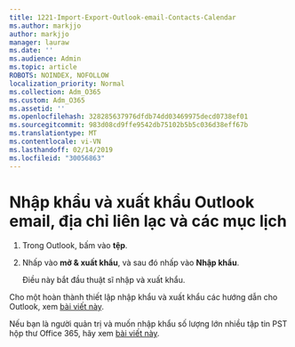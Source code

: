```yaml
---
title: 1221-Import-Export-Outlook-email-Contacts-Calendar
ms.author: markjjo
author: markjjo
manager: lauraw
ms.date: ''
ms.audience: Admin
ms.topic: article
ROBOTS: NOINDEX, NOFOLLOW
localization_priority: Normal
ms.collection: Adm_O365
ms.custom: Adm_O365
ms.assetid: ''
ms.openlocfilehash: 328285637976dfdb74dd03469975decd0738ef01
ms.sourcegitcommit: 983d08cd9ffe9542db75102b5b5c036d38eff67b
ms.translationtype: MT
ms.contentlocale: vi-VN
ms.lasthandoff: 02/14/2019
ms.locfileid: "30056863"
---
```

# <a name="import-and-export-outlook-email-contacts-and-calendar-items"></a>Nhập khẩu và xuất khẩu Outlook email, địa chỉ liên lạc và các mục lịch

1. Trong Outlook, bấm vào **tệp**.

2. Nhấp vào **mở & xuất khẩu**, và sau đó nhấp vào **Nhập khẩu**. 

    Điều này bắt đầu thuật sĩ nhập và xuất khẩu.

Cho một hoàn thành thiết lập nhập khẩu và xuất khẩu các hướng dẫn cho Outlook, xem [bài viết này](https://support.office.com/article/import-and-export-outlook-email-contacts-and-calendar-92577192-3881-4502-b79d-c3bbada6c8ef). 

Nếu bạn là người quản trị và muốn nhập khẩu số lượng lớn nhiều tập tin PST hộp thư Office 365, hãy xem [bài viết này](https://docs.microsoft.com/office365/securitycompliance/use-network-upload-to-import-pst-files).